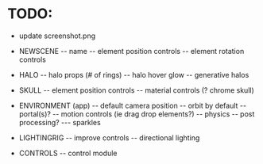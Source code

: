 # TODO:

- update screenshot.png

- NEWSCENE
  -- name
  -- element position controls
  -- element rotation controls

- HALO
  -- halo props (# of rings)
  -- halo hover glow
  -- generative halos

- SKULL
  -- element position controls
  -- material controls (? chrome skull)

- ENVIRONMENT (app)
  -- default camera position
  -- orbit by default
  -- portal(s)?
  -- motion controls (ie drag drop elements?)
  -- physics
  -- post processing?
  --- sparkles

- LIGHTINGRIG
  -- improve controls
  -- directional lighting

- CONTROLS
  -- control module
